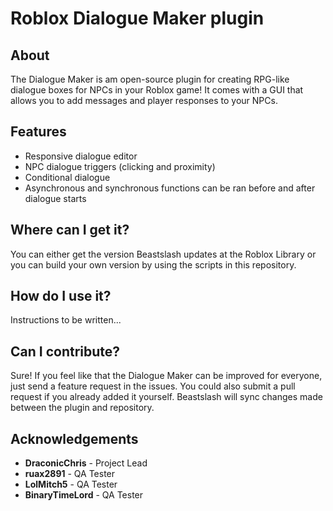 # Roblox Dialogue Maker plugin

## About
The Dialogue Maker is am open-source plugin for creating RPG-like dialogue boxes for NPCs in your Roblox game! It comes with a GUI that allows you to add messages and player responses to your NPCs.

## Features
* Responsive dialogue editor
* NPC dialogue triggers (clicking and proximity)
* Conditional dialogue
* Asynchronous and synchronous functions can be ran before and after dialogue starts

## Where can I get it?
You can either get the version Beastslash updates at the Roblox Library or you can build your own version by using the scripts in this repository.

## How do I use it?
Instructions to be written...

## Can I contribute?
Sure! If you feel like that the Dialogue Maker can be improved for everyone, just send a feature request in the issues. You could also submit a pull request if you already added it yourself. Beastslash will sync changes made between the plugin and repository.

## Acknowledgements
* **DraconicChris** - Project Lead
* **ruax2891** - QA Tester
* **LolMitch5** - QA Tester
* **BinaryTimeLord** - QA Tester
